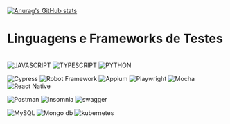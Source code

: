 [![Anurag's GitHub stats](https://github-readme-stats.vercel.app/api?username=BenHurJF)](https://github.com/BenHurJF/github-readme-stats)

# Linguagens e Frameworks de Testes

<div style="display: inline_block"><br/>
 <img aligh="center" alt="JAVASCRIPT" src="https://img.shields.io/badge/JavaScript-F7DF1E?style=for-the-badge&logo=javascript&logoColor=black">
 <img aligh="center" alt="TYPESCRIPT" src="https://img.shields.io/badge/TypeScript-007ACC?style=for-the-badge&logo=typescript&logoColor=white">
 <img aligh="center" alt="PYTHON" src="https://img.shields.io/badge/Python-14354C?style=for-the-badge&logo=python&logoColor=white">
<p></p>
 <img aligh="center" alt="Cypress" src="https://img.shields.io/badge/Cypress-fff?style=for-the-badge&logo=Cypress&logoColor=grey">
 <img aligh="center" alt="Robot Framework" src="https://img.shields.io/badge/Robot%20Framework-000000.svg?style=for-the-badge&logo=Robot-Framework&logoColor=white">
 <img aligh="center" alt="Appium" src="https://img.shields.io/badge/Appium-EE376D.svg?style=for-the-badge&logo=Appium&logoColor=white">
 <img aligh="center" alt="Playwright" src="https://img.shields.io/badge/Playwright-45ba4b?style=for-the-badge&logo=Playwright&logoColor=white">
 <img aligh="center" alt="Mocha" src="https://img.shields.io/badge/Mocha-8D6748?style=for-the-badge&logo=Mocha&logoColor=white">
 <img aligh="center" alt="React Native" src="https://img.shields.io/badge/React_Native-20232A?style=for-the-badge&logo=react&logoColor=61DAFB">
   
 <p></p>
 <img aligh="center" alt="Postman" src="https://img.shields.io/badge/Postman-fff?style=for-the-badge&logo=postman&logoColor=orange">
 <img aligh="center" alt="Insomnia" src="https://img.shields.io/badge/Insomnia-5849be?style=for-the-badge&logo=Insomnia&logoColor=white">
 <img aligh="center" alt="swagger" src="https://img.shields.io/badge/swagger-fff?style=for-the-badge&logo=swagger&logoColor=greem">
 
 <p></p>
 <img aligh="center" alt="MySQL" src="https://img.shields.io/badge/MySQL-00000F?style=for-the-badge&logo=mysql&logoColor=white">
 <img aligh="center" alt="Mongo db" src="https://img.shields.io/badge/MongoDB-4EA94B?style=for-the-badge&logo=mongodb&logoColor=white">
 
 <img aligh="center" alt="kubernetes" src="https://img.shields.io/badge/kubernetes-fff?style=for-the-badge&logo=kubernetes&logoColor=blue">
</div>

